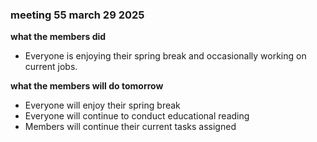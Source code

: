 ### meeting 55 march 29 2025
**what the members did**
- Everyone is enjoying their spring break and occasionally working on current jobs.

**what the members will do tomorrow**
- Everyone will enjoy their spring break
- Everyone will continue to conduct educational reading
- Members will continue their current tasks assigned